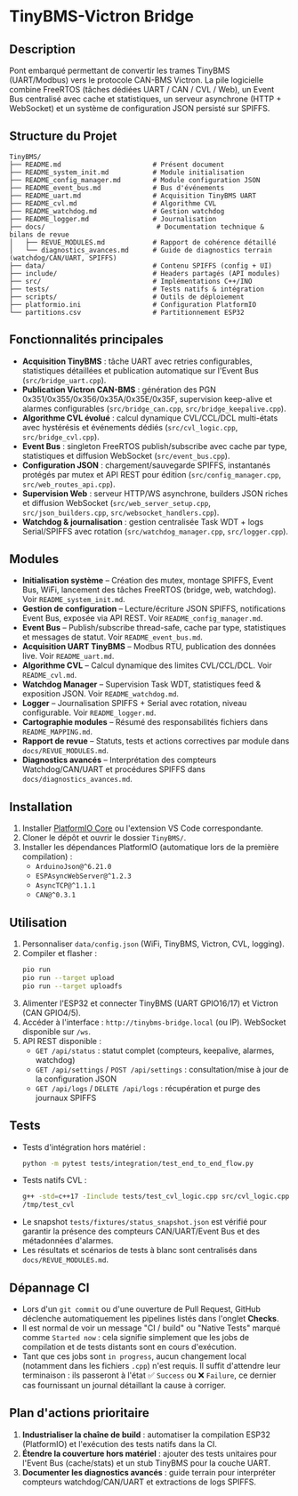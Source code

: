 # TinyBMS-Victron Bridge

## Description
Pont embarqué permettant de convertir les trames TinyBMS (UART/Modbus) vers le protocole CAN-BMS Victron. La pile logicielle combine FreeRTOS (tâches dédiées UART / CAN / CVL / Web), un Event Bus centralisé avec cache et statistiques, un serveur asynchrone (HTTP + WebSocket) et un système de configuration JSON persisté sur SPIFFS.

## Structure du Projet
```
TinyBMS/
├── README.md                       # Présent document
├── README_system_init.md           # Module initialisation
├── README_config_manager.md        # Module configuration JSON
├── README_event_bus.md             # Bus d'événements
├── README_uart.md                  # Acquisition TinyBMS UART
├── README_cvl.md                   # Algorithme CVL
├── README_watchdog.md              # Gestion watchdog
├── README_logger.md                # Journalisation
├── docs/                            # Documentation technique & bilans de revue
│   ├── REVUE_MODULES.md            # Rapport de cohérence détaillé
│   └── diagnostics_avances.md      # Guide de diagnostics terrain (watchdog/CAN/UART, SPIFFS)
├── data/                           # Contenu SPIFFS (config + UI)
├── include/                        # Headers partagés (API modules)
├── src/                            # Implémentations C++/INO
├── tests/                          # Tests natifs & intégration
├── scripts/                        # Outils de déploiement
├── platformio.ini                  # Configuration PlatformIO
└── partitions.csv                  # Partitionnement ESP32
```

## Fonctionnalités principales
- **Acquisition TinyBMS** : tâche UART avec retries configurables, statistiques détaillées et publication automatique sur l'Event Bus (`src/bridge_uart.cpp`).
- **Publication Victron CAN-BMS** : génération des PGN 0x351/0x355/0x356/0x35A/0x35E/0x35F, supervision keep-alive et alarmes configurables (`src/bridge_can.cpp`, `src/bridge_keepalive.cpp`).
- **Algorithme CVL évolué** : calcul dynamique CVL/CCL/DCL multi-états avec hystérésis et événements dédiés (`src/cvl_logic.cpp`, `src/bridge_cvl.cpp`).
- **Event Bus** : singleton FreeRTOS publish/subscribe avec cache par type, statistiques et diffusion WebSocket (`src/event_bus.cpp`).
- **Configuration JSON** : chargement/sauvegarde SPIFFS, instantanés protégés par mutex et API REST pour édition (`src/config_manager.cpp`, `src/web_routes_api.cpp`).
- **Supervision Web** : serveur HTTP/WS asynchrone, builders JSON riches et diffusion WebSocket (`src/web_server_setup.cpp`, `src/json_builders.cpp`, `src/websocket_handlers.cpp`).
- **Watchdog & journalisation** : gestion centralisée Task WDT + logs Serial/SPIFFS avec rotation (`src/watchdog_manager.cpp`, `src/logger.cpp`).

## Modules
- **Initialisation système** – Création des mutex, montage SPIFFS, Event Bus, WiFi, lancement des tâches FreeRTOS (bridge, web, watchdog). Voir `README_system_init.md`.
- **Gestion de configuration** – Lecture/écriture JSON SPIFFS, notifications Event Bus, exposée via API REST. Voir `README_config_manager.md`.
- **Event Bus** – Publish/subscribe thread-safe, cache par type, statistiques et messages de statut. Voir `README_event_bus.md`.
- **Acquisition UART TinyBMS** – Modbus RTU, publication des données live. Voir `README_uart.md`.
- **Algorithme CVL** – Calcul dynamique des limites CVL/CCL/DCL. Voir `README_cvl.md`.
- **Watchdog Manager** – Supervision Task WDT, statistiques feed & exposition JSON. Voir `README_watchdog.md`.
- **Logger** – Journalisation SPIFFS + Serial avec rotation, niveau configurable. Voir `README_logger.md`.
- **Cartographie modules** – Résumé des responsabilités fichiers dans `README_MAPPING.md`.
- **Rapport de revue** – Statuts, tests et actions correctives par module dans `docs/REVUE_MODULES.md`.
- **Diagnostics avancés** – Interprétation des compteurs Watchdog/CAN/UART et procédures SPIFFS dans `docs/diagnostics_avances.md`.

## Installation
1. Installer [PlatformIO Core](https://platformio.org/) ou l'extension VS Code correspondante.
2. Cloner le dépôt et ouvrir le dossier `TinyBMS/`.
3. Installer les dépendances PlatformIO (automatique lors de la première compilation) :
   - `ArduinoJson@^6.21.0`
   - `ESPAsyncWebServer@^1.2.3`
   - `AsyncTCP@^1.1.1`
   - `CAN@^0.3.1`

## Utilisation
1. Personnaliser `data/config.json` (WiFi, TinyBMS, Victron, CVL, logging).
2. Compiler et flasher :
   ```bash
   pio run
   pio run --target upload
   pio run --target uploadfs
   ```
3. Alimenter l'ESP32 et connecter TinyBMS (UART GPIO16/17) et Victron (CAN GPIO4/5).
4. Accéder à l'interface : `http://tinybms-bridge.local` (ou IP). WebSocket disponible sur `/ws`.
5. API REST disponible :
   - `GET /api/status` : statut complet (compteurs, keepalive, alarmes, watchdog)
   - `GET /api/settings` / `POST /api/settings` : consultation/mise à jour de la configuration JSON
   - `GET /api/logs` / `DELETE /api/logs` : récupération et purge des journaux SPIFFS

## Tests
- Tests d'intégration hors matériel :
  ```bash
  python -m pytest tests/integration/test_end_to_end_flow.py
  ```
- Tests natifs CVL :
  ```bash
  g++ -std=c++17 -Iinclude tests/test_cvl_logic.cpp src/cvl_logic.cpp -o /tmp/test_cvl
  /tmp/test_cvl
  ```
- Le snapshot `tests/fixtures/status_snapshot.json` est vérifié pour garantir la présence des compteurs CAN/UART/Event Bus et des métadonnées d'alarmes.
- Les résultats et scénarios de tests à blanc sont centralisés dans `docs/REVUE_MODULES.md`.

## Dépannage CI
- Lors d'un `git commit` ou d'une ouverture de Pull Request, GitHub déclenche automatiquement les pipelines listés dans l'onglet **Checks**.
- Il est normal de voir un message "CI / build" ou "Native Tests" marqué comme `Started now` : cela signifie simplement que les jobs de compilation et de tests distants sont en cours d'exécution.
- Tant que ces jobs sont `in progress`, aucun changement local (notamment dans les fichiers `.cpp`) n'est requis. Il suffit d'attendre leur terminaison : ils passeront à l'état ✅ `Success` ou ❌ `Failure`, ce dernier cas fournissant un journal détaillant la cause à corriger.

## Plan d'actions prioritaire
1. **Industrialiser la chaîne de build** : automatiser la compilation ESP32 (PlatformIO) et l'exécution des tests natifs dans la CI.
2. **Étendre la couverture hors matériel** : ajouter des tests unitaires pour l'Event Bus (cache/stats) et un stub TinyBMS pour la couche UART.
3. **Documenter les diagnostics avancés** : guide terrain pour interpréter compteurs watchdog/CAN/UART et extractions de logs SPIFFS.
